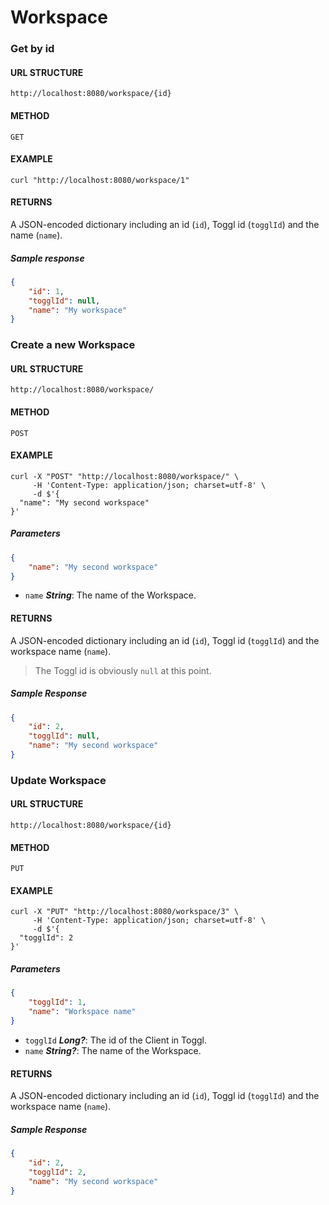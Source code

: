 # Workspace

### Get by id
#### URL STRUCTURE
`http://localhost:8080/workspace/{id}`

#### METHOD
`GET`

#### EXAMPLE
```curl
curl "http://localhost:8080/workspace/1"
```

#### RETURNS
A JSON-encoded dictionary including an id (`id`), Toggl id (`togglId`) and the name (`name`).

##### Sample response
```json
{
    "id": 1,
    "togglId": null,
    "name": "My workspace"
}
```

### Create a new Workspace
#### URL STRUCTURE
`http://localhost:8080/workspace/`

#### METHOD
`POST`

#### EXAMPLE
```curl
curl -X "POST" "http://localhost:8080/workspace/" \
     -H 'Content-Type: application/json; charset=utf-8' \
     -d $'{
  "name": "My second workspace"
}'
```

##### Parameters
```json
{
    "name": "My second workspace"
}
```

- `name` _**String**_: The name of the Workspace.

#### RETURNS
A JSON-encoded dictionary including an id (`id`), Toggl id (`togglId`) and the workspace name (`name`).  
> The Toggl id is obviously `null` at this point.

##### Sample Response 
```json
{
    "id": 2,
    "togglId": null,
    "name": "My second workspace"
}
```

### Update Workspace
#### URL STRUCTURE
`http://localhost:8080/workspace/{id}`

#### METHOD
`PUT`

#### EXAMPLE
```curl
curl -X "PUT" "http://localhost:8080/workspace/3" \
     -H 'Content-Type: application/json; charset=utf-8' \
     -d $'{
  "togglId": 2
}'
```

##### Parameters
```json
{
    "togglId": 1,
    "name": "Workspace name"
}
```

- `togglId` _**Long?**_: The id of the Client in Toggl.
- `name` _**String?**_: The name of the Workspace.

#### RETURNS
A JSON-encoded dictionary including an id (`id`), Toggl id (`togglId`) and the workspace name (`name`).

##### Sample Response 
```json
{
    "id": 2,
    "togglId": 2,
    "name": "My second workspace"
}
```
